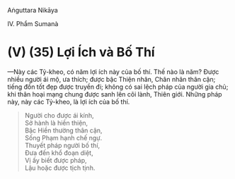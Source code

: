 Aṅguttara Nikāya

IV. Phẩm Sumanà

# (V) (35) Lợi Ích và Bố Thí

—Này các Tỷ-kheo, có năm lợi ích này của bố thí. Thế nào là năm? Ðược nhiều người ái mộ, ưa thích; được bậc Thiện nhân, Chân nhân thân cận; tiếng đồn tốt đẹp được truyền đi; không có sai lệch pháp của người gia chủ; khi thân hoại mạng chung được sanh lên cõi lành, Thiên giới. Những pháp này, này các Tỷ-kheo, là lợi ích của bố thí.

> Người cho được ái kính,  
> Sở hành là hiền thiện,  
> Bậc Hiền thường thân cận,  
> Sống Phạm hạnh chế ngự.  
> Thuyết pháp người bố thí,  
> Ðưa đến khổ đoạn diệt,  
> Vị ấy biết được pháp,  
> Lậu hoặc được tịch tịnh.

